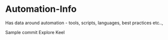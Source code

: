 # Automation-Info
Has data around automation - tools, scripts, languages, best practices etc..,

Sample commit 
Explore Keel
